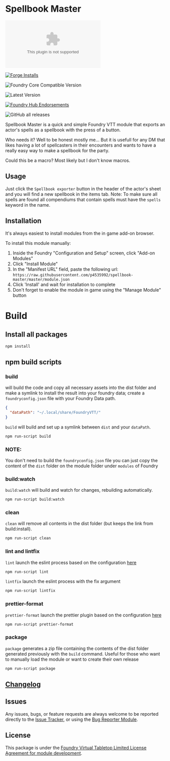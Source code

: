 # Spellbook Master

![Latest Release Download Count](https://img.shields.io/github/downloads/p4535992/spellbook-master/latest/module.zip?color=2b82fc&label=DOWNLOADS&style=for-the-badge) 

[![Forge Installs](https://img.shields.io/badge/dynamic/json?label=Forge%20Installs&query=package.installs&suffix=%25&url=https%3A%2F%2Fforge-vtt.com%2Fapi%2Fbazaar%2Fpackage%2Fspellbook-master&colorB=006400&style=for-the-badge)](https://forge-vtt.com/bazaar#package=spellbook-master) 

![Foundry Core Compatible Version](https://img.shields.io/badge/dynamic/json.svg?url=https%3A%2F%2Fraw.githubusercontent.com%2Fp4535992%2Fspellbook-master%2Fmaster%2Fmodule.json&label=Foundry%20Version&query=$.compatibleCoreVersion&colorB=orange&style=for-the-badge)

![Latest Version](https://img.shields.io/badge/dynamic/json.svg?url=https%3A%2F%2Fraw.githubusercontent.com%2Fp4535992%2Fspellbook-master%2Fmaster%2Fmodule.json&label=Latest%20Release&prefix=v&query=$.version&colorB=red&style=for-the-badge)

[![Foundry Hub Endorsements](https://img.shields.io/endpoint?logoColor=white&url=https%3A%2F%2Fwww.foundryvtt-hub.com%2Fwp-json%2Fhubapi%2Fv1%2Fpackage%2Fspellbook-master%2Fshield%2Fendorsements&style=for-the-badge)](https://www.foundryvtt-hub.com/package/spellbook-master/)

![GitHub all releases](https://img.shields.io/github/downloads/p4535992/spellbook-master/total?style=for-the-badge) 

Spellbook Master is a quick and simple Foundry VTT module that exports an actor's spells as a spellbook with the press of a button.

Who needs it? Well to be honest mostly me... But it is usefull for any DM that likes having a lot of spellcasters in their encounters and wants to have a really easy way to make a spellbook for the party.

Could this be a macro? Most likely but I don't know macros.

## Usage

Just click the `Spellbook exporter` button in the header of the actor's sheet and you will find a new spellbook in the items tab.
Note: To make sure all spells are found all compendiums that contain spells must have the `spells` keyword in the name.

## Installation

It's always easiest to install modules from the in game add-on browser.

To install this module manually:
1.  Inside the Foundry "Configuration and Setup" screen, click "Add-on Modules"
2.  Click "Install Module"
3.  In the "Manifest URL" field, paste the following url:
`https://raw.githubusercontent.com/p4535992/spellbook-master/master/module.json`
4.  Click 'Install' and wait for installation to complete
5.  Don't forget to enable the module in game using the "Manage Module" button

# Build

## Install all packages

```bash
npm install
```
## npm build scripts

### build

will build the code and copy all necessary assets into the dist folder and make a symlink to install the result into your foundry data; create a
`foundryconfig.json` file with your Foundry Data path.

```json
{
  "dataPath": "~/.local/share/FoundryVTT/"
}
```

`build` will build and set up a symlink between `dist` and your `dataPath`.

```bash
npm run-script build
```

### NOTE:

You don't need to build the `foundryconfig.json` file you can just copy the content of the `dist` folder on the module folder under `modules` of Foundry

### build:watch

`build:watch` will build and watch for changes, rebuilding automatically.

```bash
npm run-script build:watch
```

### clean

`clean` will remove all contents in the dist folder (but keeps the link from build:install).

```bash
npm run-script clean
```
### lint and lintfix

`lint` launch the eslint process based on the configuration [here](./.eslintrc)

```bash
npm run-script lint
```

`lintfix` launch the eslint process with the fix argument

```bash
npm run-script lintfix
```

### prettier-format

`prettier-format` launch the prettier plugin based on the configuration [here](./.prettierrc)

```bash
npm run-script prettier-format
```

### package

`package` generates a zip file containing the contents of the dist folder generated previously with the `build` command. Useful for those who want to manually load the module or want to create their own release

```bash
npm run-script package
```

## [Changelog](./changelog.md)

## Issues

Any issues, bugs, or feature requests are always welcome to be reported directly to the [Issue Tracker](https://github.com/theripper93/automated-evocations/issues ), or using the [Bug Reporter Module](https://foundryvtt.com/packages/bug-reporter/).

## License

This package is under the [Foundry Virtual Tabletop Limited License Agreement for module development](https://foundryvtt.com/article/license/).










